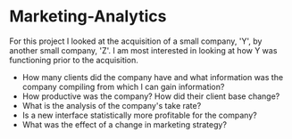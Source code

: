 # Marketing-Analytics

For this project I looked at the acquisition of a small company, 'Y',  by another small company, 'Z'. I am most interested in looking at how Y was functioning prior to the acquisition. 

- How many clients did the company have and what information was the company compiling from which I can gain information?
- How productive was the company? How did their client base change?
- What is the analysis of the company's take rate?
- Is a new interface statistically more profitable for the company?
- What was the effect of a change in marketing strategy?
